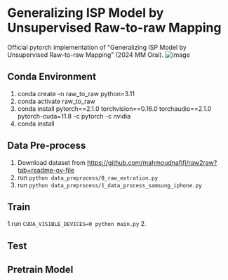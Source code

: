 # Generalizing ISP Model by Unsupervised Raw-to-raw Mapping
Official pytorch implementation of "Generalizing ISP Model by Unsupervised Raw-to-raw Mapping" (2024 MM Oral).
![image](assets/)
## Conda Environment
1. conda create -n raw_to_raw python=3.11
2. conda activate raw_to_raw
3. conda install pytorch==2.1.0 torchvision==0.16.0 torchaudio==2.1.0 pytorch-cuda=11.8 -c pytorch -c nvidia
4. conda install

## Data Pre-process
1. Download dataset from https://github.com/mahmoudnafifi/raw2raw?tab=readme-ov-file
2. run `python data_preprocess/0_raw_extration.py`
3. run `python data_preprocess/1_data_process_samsung_iphone.py`

## Train
1.run `CUDA_VISIBLE_DEVICES=0 python main.py`
2.

## Test


## Pretrain Model